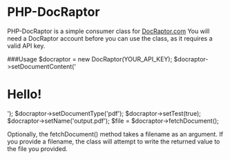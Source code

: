PHP-DocRaptor
=============


PHP-DocRaptor is a simple consumer class for [DocRaptor.com](http://www.docraptor.com)
You will need a DocRaptor account before you can use the class, as it requires a valid API key.

###Usage
    $docraptor = new DocRaptor(YOUR_API_KEY);
    $docraptor->setDocumentContent('<h1>Hello!</h1>');
    $docraptor->setDocumentType('pdf');
    $docraptor->setTest(true);
    $docraptor->setName('output.pdf');
    $file = $docraptor->fetchDocument();

Optionally, the fetchDocument() method takes a filename as an argument.  If you provide
a filename, the class will attempt to write the returned value to the file you provided.